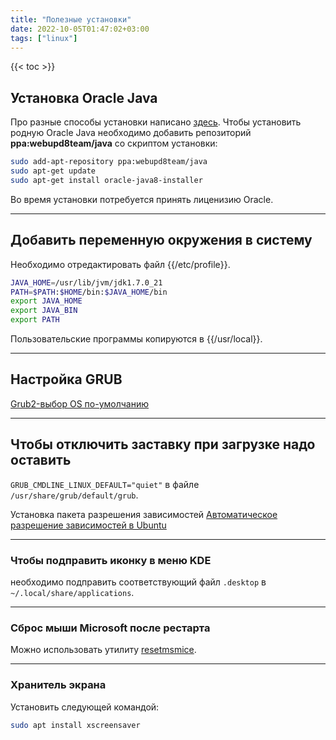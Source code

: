 ```yaml
---
title: "Полезные установки"
date: 2022-10-05T01:47:02+03:00
tags: ["linux"]
---
```


{{< toc >}}

## Установка Oracle Java

Про разные способы установки написано [здесь](http://help.ubuntu.ru/wiki/java).
Чтобы установить родную Oracle Java необходимо добавить репозиторий **ppa:webupd8team/java** со скриптом установки:

```bash
sudo add-apt-repository ppa:webupd8team/java
sudo apt-get update
sudo apt-get install oracle-java8-installer
```

Во время установки потребуется принять лиценизию Oracle.

------

## Добавить переменную окружения в систему

Необходимо отредактировать файл {{/etc/profile}}.

```bash
JAVA_HOME=/usr/lib/jvm/jdk1.7.0_21
PATH=$PATH:$HOME/bin:$JAVA_HOME/bin
export JAVA_HOME
export JAVA_BIN
export PATH
```

Пользовательские программы копируются в {{/usr/local}}.

------

## Настройка GRUB

[Grub2-выбор OS по-умолчанию](http://ubuntologia.ru/blog/system/116.html)

------

## Чтобы отключить заставку при загрузке надо оставить

`GRUB_CMDLINE_LINUX_DEFAULT="quiet"`
в файле `/usr/share/grub/default/grub`.

Установка пакета разрешения зависимостей [Автоматическое разрешение зависимостей в Ubuntu](http://yahnev.ru/?p=2832)

------

### Чтобы подправить иконку в меню KDE

необходимо подправить соответствующий файл `.desktop` в `~/.local/share/applications`.

------

### Сброс мыши Microsoft после рестарта

Можно использовать утилиту [resetmsmice](https://sourceforge.net/projects/resetmsmice).

------

### Хранитель экрана

Установить следующей командой:

```bash
sudo apt install xscreensaver
```
